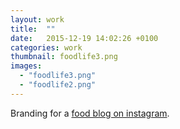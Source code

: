 ```yaml
---
layout: work
title:  ""
date:   2015-12-19 14:02:26 +0100
categories: work
thumbnail: foodlife3.png
images:
  - "foodlife3.png"
  - "foodlife2.png"
---
```

Branding for a [food blog on instagram](https://www.instagram.com/zurifoodlife/).
